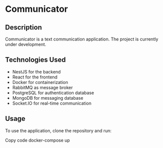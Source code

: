 <h1>Communicator</h1>
<h2>Description</h2>
<p>Communicator is a text  communication application. The project is currently under development.</p>
<h2>Technologies Used</h2>
<ul>
  <li>NestJS for the backend</li>
  <li>React for the frontend</li>
  <li>Docker for containerization</li>
  <li>RabbitMQ as message broker</li>
  <li>PostgreSQL for authentication database</li>
  <li>MongoDB for messaging database</li>
  <li>Socket.IO for real-time communication</li>
</ul>
<h2>Usage</h2>
<p>To use the application, clone the repository and run:</p>
Copy code
docker-compose up
